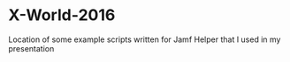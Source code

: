 # X-World-2016

Location of some example scripts written for Jamf Helper that I used in my presentation
